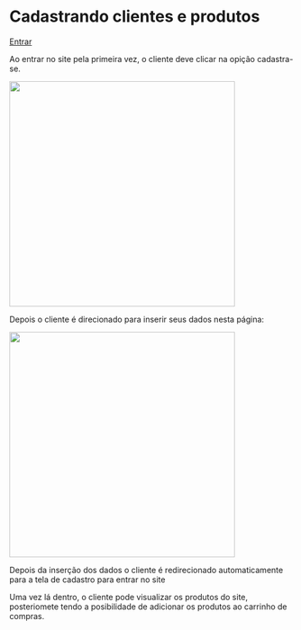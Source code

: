 <h1>Cadastrando clientes e produtos</h1>

<a href= https://igorios.github.io/gestao-projetos>Entrar</a>

<p>Ao entrar no site pela primeira vez, o cliente deve clicar na opição cadastra-se.</p>

<img src="https://user-images.githubusercontent.com/77246730/127784000-48063da7-02a4-4fc1-9230-b15c0f040043.png" height="400px" width="400px">
<br>

<p>Depois o cliente é direcionado para inserir seus dados nesta página:</p>

<img src="https://user-images.githubusercontent.com/77246730/127784031-bf99b43a-cdff-424e-b33d-0af5edea2996.png" height="400px" width="400px">

<p>Depois da inserção dos dados o cliente é redirecionado automaticamente para a tela de cadastro para entrar no site</p>

<p>Uma vez lá dentro, o cliente pode visualizar os produtos do site, posteriomete tendo a posibilidade de adicionar os produtos ao carrinho de compras.</p>
